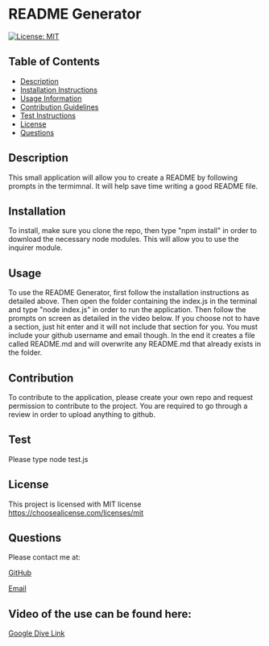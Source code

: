 # README Generator
  [![License: MIT](https://img.shields.io/badge/License-MIT-yellow.svg)](https://opensource.org/licenses/MIT)
  
  ## Table of Contents
  
  * [Description](#description)
  * [Installation Instructions](#installation)
  * [Usage Information](#usage)
  * [Contribution Guidelines](#contribution)
  * [Test Instructions](#test)
  * [License](#license)
  * [Questions](#questions)
  
  ## Description
  
  This small application will allow you to create a README by following prompts in the termimnal. It will help save time writing a good README file.
  
  ## Installation
  
  To install, make sure you clone the repo, then type "npm install" in order to download the necessary node modules. This will allow you to use the inquirer module.
  
  ## Usage
  
  To use the README Generator, first follow the installation instructions as detailed above. Then open the folder containing the index.js in the terminal and type "node index.js" in order to run the application. Then follow the prompts on screen as detailed in the video below. If you choose not to have a section, just hit enter and it will not include that section for you. You must include your github username and email though. In the end it creates a file called README.md and will overwrite any README.md that already exists in the folder.
  
  ## Contribution
  
  To contribute to the application, please create your own repo and request permission to contribute to the project. You are required to go through a review in order to upload anything to github.
  
  ## Test
  
  Please type node test.js
  
  ## License
  This project is licensed with MIT license
  https://choosealicense.com/licenses/mit
  
  ## Questions
  
  Please contact me at:
  
  [GitHub](https://www.github.com/chrisrisseler)
  
  [Email](chrisrisseler43@gmail.com)

  ## Video of the use can be found here:
  [Google Dive Link](https://drive.google.com/file/d/18lcO6XUnhT2wLsaHNVrDYCF4BAPfTU8y/view)